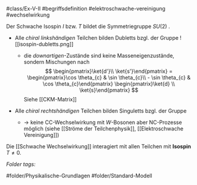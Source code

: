 #class/Ex-V-II #begriffsdefinition #elektroschwache-vereinigung #wechselwirkung 

Der Schwache Isospin $I$ bzw. $T$ bildet die Symmetriegruppe $SU(2)$ .
- Alle *chiral linkshändigen* Teilchen bilden Dubletts bzgl. der Gruppe ![[isospin-dubletts.png]]
	- die *downartigen*-Zustände sind keine Masseneigenzustände, sondern Mischungen nach 
	$$
		\begin{pmatrix}\ket{d'}\\ \ket{s'}\end{pmatrix} = \begin{pmatrix}\cos \theta_{c} & \sin \theta_{c}\\ - \sin \theta_{c} & \cos \theta_{c}\end{pmatrix} \begin{pmatrix}\ket{d} \\ \ket{s}\end{pmatrix}
	$$
	Siehe [[CKM-Matrix]]

- Alle *chiral rechtshändigen* Teilchen bilden Singuletts bzgl. der Gruppe
	- -> keine CC-Wechselwirkung mit $W$-Bosonen aber NC-Prozesse möglich (siehe [[Ströme der Teilchenphysik]], [[Elektroschwache Vereinigung]]) 

Die [[Schwache Wechselwirkung]] interagiert mit allen Teilchen mit **Isospin** $T \neq 0$.

 *Folder tags:*

#folder/Physikalische-Grundlagen #folder/Standard-Modell